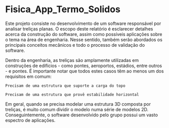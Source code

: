 # Fisica_App_Termo_Solidos
Este projeto consiste no desenvolvimento de um software responsável por analisar treliças planas. O escopo deste relatório é esclarecer detalhes acerca da construção do software, assim como possíveis aplicações sobre o tema na área de engenharia. Nesse sentido, também serão abordados os principais conceitos mecânicos e todo o processo de validação do software. 

Dentro da engenharia, as treliças são amplamente utilizadas em construções de edifícios - como pontes, aeroportos, estádios, entre outros - e pontes. É importante notar que todos estes casos têm ao menos um dos requisitos em comum: 

    Precisam de uma estrutura que suporte a carga do topo 

    Precisam de uma estrutura que provê estabilidade horizontal 

Em geral, quando se precisa modelar uma estrutura 3D composta por treliças, é muito comum dividir o modelo numa série de modelos 2D. Conseguintemente, o software desenvolvido pelo grupo possui um vasto espectro de aplicações. 
